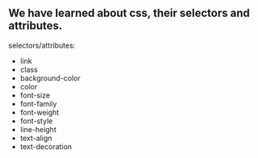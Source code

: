 ## We have learned about css, their selectors and attributes.

selectors/attributes:
- link
- class
- background-color
- color
- font-size
- font-family
- font-weight
- font-style
- line-height
- text-align
- text-decoration

